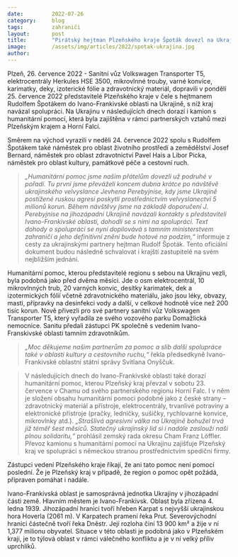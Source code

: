 ```yaml
---
date:         2022-07-26
category:     blog
tags:         zahraničí
layout:       post
title:        "Pirátský hejtman Plzeňského kraje Špoták dovezl na Ukrajinu další humanitární pomoc"
image:        /assets/img/articles/2022/spotak-ukrajina.jpg
author:       
---
```


Plzeň, 26. července 2022 - Sanitní vůz Volkswagen Transporter T5, elektrocentrály Herkules HSE 3500, mikrovlnné trouby, varné konvice, karimatky, deky, izoterické fólie a zdravotnický materiál, dopravili v pondělí 25. července 2022 představitelé Plzeňského kraje v čele s hejtmanem Rudolfem Špotákem do Ivano-Frankivské oblasti na Ukrajině, s níž kraj navázal spolupráci. Na Ukrajinu v následujících dnech dorazí i kamion s humanitární pomocí, která byla zajištěna v rámci partnerských vztahů mezi Plzeňským krajem a Horní Falcí.

Směrem na východ vyrazili v neděli 24. července 2022 spolu s Rudolfem Špotákem také náměstek pro oblast životního prostředí a zemědělství Josef Bernard, náměstek pro oblast zdravotnictví Pavel Hais a Libor Picka, náměstek pro oblast kultury, památkové péče a cestovní ruch. 

> *„Humanitární pomoc jsme našim přátelům dovezli už podruhé v pořadí. Tu první jsme převáželi koncem dubna krátce po návštěvě ukrajinského velvyslance Jevhena Perebyjnise, kdy jsme Ukrajině postižené ruskou agresí poskytli prostřednictvím velvyslanectví 5 milionů korun. Během návštěvy jsme na základě doporučení J. Perebyjnise  na jihozápadní Ukrajině navázali kontakty s představiteli Ivano-Frankivské oblasti, dohodli se s nimi na spolupráci. Text dohody o spolupráci se nyní dopilovává s tamním ministerstvem zahraničí a jeho definitivní znění bude hotové na podzim,“* informuje z cesty za ukrajinskými partnery hejtman Rudolf Špoták. Tento oficiální dokument budou následně schvalovat i krajští zastupitelé na svém nejbližším jednání. 

Humanitární pomoc, kterou představitelé regionu s sebou na Ukrajinu vezli, byla podobná jako před dvěma měsíci. Jde o osm elektrocentrál, 10 mikrovlnných trub, 20 varných konvic, desítky karimatek, dek a izotermických fólií včetně zdravotnického materiálu, jako jsou léky, obvazy, masti, přípravky na desinfekci vody a další, v celkové hodnotě více než 200 tisíc korun. Nově přivezli pro své partnery sanitní vůz Volkswagen Transporter T5, který vyřadila ze svého vozového parku Domažlická nemocnice. Sanitu předali zástupci PK společně s vedením Ivano-Franskivské oblasti tamním zdravotníkům.  

> *„Moc děkujeme našim partnerům za pomoc a slib další spolupráce také v oblasti kultury a cestovního ruchu,“* řekla předsedkyně Ivano-Frankivské oblastní státní správy Svitlana Onyščuk. 

> V následujících dnech do Ivano-Frankivské oblasti také dorazí humanitární pomoc, kterou Plzeňský kraj převzal v sobotu 23. července v Chamu od svého partnerského regionu Horní Falc. I v něm je složení obsahu humanitární pomoci podobné jako z české strany – zdravotnický materiál a přístroje, elektrocentrály, trvanlivé potraviny a elektronické přístroje (pračky, ledničky, sušičky, rychlovarné konvice, mikrovlnky atd.). *„Strašlivá agresivní válka na Ukrajině bohužel trvá již téměř šest měsíců. Statečný ukrajinský lid si i nadále zaslouží naši plnou solidaritu,“* prohlásil zemský rada okresu Cham Franz  Löffler. Převoz kamionu s humanitární pomocí na Ukrajinu zajišťuje Plzeňský kraj ve spolupráci s německou stranou prostřednictvím spediční firmy. 

Zástupci vedení Plzeňského kraje říkají, že ani tato pomoc není pomocí poslední. Že je Plzeňský kraj v případě, že region o pomoc opět požádá, připraven pomáhat i nadále.

Ivano-Frankivská oblast je samosprávná jednotka Ukrajiny v jihozápadní části země. Hlavním městem je Ivano-Frankivsk. Oblast byla zřízena 4. ledna 1939. Jihozápadní hranici tvoří hřeben Karpat s nejvyšší ukrajinskou hora Hoverla (2061 m). V Karpatech pramení řeka Prut. Severovýchodní hranici částečně tvoří řeka Dněstr. Její rozloha činí 13 900 km² a žije v ní 1,377 milionu obyvatel. Situace v této oblasti je podobná jako v Plzeňském kraji, je to týlová oblast v rámci válečného konfliktu a je v ní velký příliv uprchlíků. 
